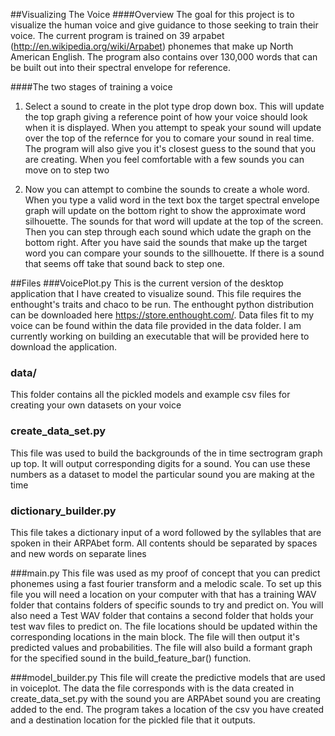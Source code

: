 ##Visualizing The Voice
####Overview
The goal for this project is to visualize the human voice and give guidance to those seeking to train their voice. The current program is trained on 39 arpabet (http://en.wikipedia.org/wiki/Arpabet) phonemes that make up North American English. The program also contains over 130,000 words that can be built out into their spectral envelope for reference.

####The two stages of training a voice
1. Select a sound to create in the plot type drop down box. This will update the top graph giving a reference point of how your voice should look when it is displayed. When you attempt to speak your sound will update over the top of the refernce for you to comare your sound in real time. The program will also give you it's closest guess to the sound that you are creating. When you feel comfortable with a few sounds you can move on to step two

2. Now you can attempt to combine the sounds to create a whole word. When you type a valid word in the text box the target spectral envelope graph will update on the bottom right to show the approximate word silhouette. The sounds for that word will update at the top of the screen. Then you can step through each sound which udate the graph on the bottom right. After you have said the sounds that make up the target word you can compare your sounds to the sillhouette. If there is a sound that seems off take that sound back to step one.

##Files
###VoicePlot.py
This is the current version of the desktop application that I have created to visualize sound. This file requires the enthought's traits and chaco to be run. The enthought python distribution can be downloaded here https://store.enthought.com/. Data files fit to my voice can be found within the data file provided in the data folder. I am currently working on building an executable that will be provided here to download the application.

### data/
This folder contains all the pickled models and example csv files for creating your own datasets on your voice

### create_data_set.py
This file was used to build the backgrounds of the in time sectrogram graph up top. It will output corresponding digits for a sound. You can use these numbers as a dataset to model the particular sound you are making at the time

### dictionary_builder.py
This file takes a dictionary input of a word followed by the syllables that are spoken in their ARPAbet form. All contents should be separated by spaces and new words on separate lines

###main.py
This file was used as my proof of concept that you can predict phonemes using a fast fourier transform and a melodic scale. To set up this file you will need a location on your computer with that has a training WAV folder that contains folders of specific sounds to try and predict on. You will also need a Test WAV folder that contains a second folder that holds your test wav files to predict on. The file locations should be updated within the corresponding locations in the main block. The file will then output it's predicted values and probabilities. The file will also build a formant graph for the specified sound in the build_feature_bar() function.

###model_builder.py
This file will create the predictive models that are used in voiceplot. The data the file corresponds with is the data created in create_data_set.py with the sound you are ARPAbet sound you are creating added to the end. The program takes a location of the csv you have created and a destination location for the pickled file that it outputs.